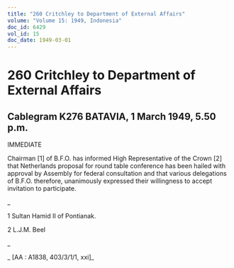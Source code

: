 ```yaml
---
title: "260 Critchley to Department of External Affairs"
volume: "Volume 15: 1949, Indonesia"
doc_id: 6429
vol_id: 15
doc_date: 1949-03-01
---
```


# 260 Critchley to Department of External Affairs

## Cablegram K276 BATAVIA, 1 March 1949, 5.50 p.m.

IMMEDIATE

Chairman [1] of B.F.O. has informed High Representative of the Crown [2] that Netherlands proposal for round table conference has been hailed with approval by Assembly for federal consultation and that various delegations of B.F.O. therefore, unanimously expressed their willingness to accept invitation to participate.

_

1 Sultan Hamid II of Pontianak.

2 L.J.M. Beel

_

_ [AA : A1838, 403/3/1/1, xxi]_

